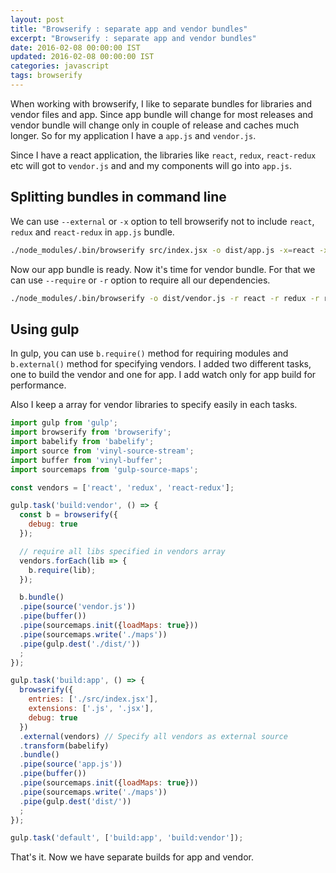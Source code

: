 ```yaml
---
layout: post
title: "Browserify : separate app and vendor bundles"
excerpt: "Browserify : separate app and vendor bundles"
date: 2016-02-08 00:00:00 IST
updated: 2016-02-08 00:00:00 IST
categories: javascript
tags: browserify
---
```


When working with browserify, I like to separate bundles for libraries and vendor files and app. Since app bundle will change for most releases and vendor bundle will change only in couple of release and caches much longer. So for my application I have a `app.js` and `vendor.js`.

Since I have a react application, the libraries like `react`, `redux`, `react-redux` etc will got to `vendor.js` and and my components will go into `app.js`.

## Splitting bundles in command line

We can use `--external` or `-x` option to tell browserify not to include `react`, `redux` and `react-redux` in `app.js` bundle.

~~~ sh
./node_modules/.bin/browserify src/index.jsx -o dist/app.js -x=react -x=redux -x=react-redux -t [ babelify --presets [ es2015 react ] ]
~~~ 

Now our app bundle is ready. Now it's time for vendor bundle. For that we can use `--require` or `-r` option to require all our dependencies.

~~~ sh
./node_modules/.bin/browserify -o dist/vendor.js -r react -r redux -r react-redux
~~~

## Using gulp

In gulp, you can use `b.require()` method for requiring modules and `b.external()` method for specifying vendors. I added two different tasks, one to build the vendor and one for app. I add watch only for app build for performance.

Also I keep a array for vendor libraries to specify easily in each tasks.

~~~ js
import gulp from 'gulp';
import browserify from 'browserify';
import babelify from 'babelify';
import source from 'vinyl-source-stream';
import buffer from 'vinyl-buffer';
import sourcemaps from 'gulp-source-maps';

const vendors = ['react', 'redux', 'react-redux'];

gulp.task('build:vendor', () => {
  const b = browserify({
    debug: true
  });

  // require all libs specified in vendors array
  vendors.forEach(lib => {
    b.require(lib);
  });

  b.bundle()
  .pipe(source('vendor.js'))
  .pipe(buffer())
  .pipe(sourcemaps.init({loadMaps: true}))
  .pipe(sourcemaps.write('./maps'))
  .pipe(gulp.dest('./dist/'))
  ;
});

gulp.task('build:app', () => {
  browserify({
    entries: ['./src/index.jsx'],
    extensions: ['.js', '.jsx'],
    debug: true
  })
  .external(vendors) // Specify all vendors as external source
  .transform(babelify)
  .bundle()
  .pipe(source('app.js'))
  .pipe(buffer())
  .pipe(sourcemaps.init({loadMaps: true}))
  .pipe(sourcemaps.write('./maps'))
  .pipe(gulp.dest('dist/'))
  ;
});

gulp.task('default', ['build:app', 'build:vendor']);
~~~

That's it. Now we have separate builds for app and vendor.